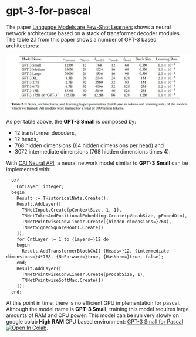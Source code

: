 # gpt-3-for-pascal
The paper [Language Models are Few-Shot Learners](https://arxiv.org/abs/2005.14165) shows a neural network architecture based on a stack of transformer decoder modules. The table 2.1 from this paper shows a number of GPT-3 based architectures:
<p><img src="img/GPT-3.jpg"></img></p>

As per table above, the **GPT-3 Small** is composed by:
- 12 transformer decoders,
- 12 heads, 
- 768 hidden dimensions (64 hidden dimensions per head) and 
- 3072 intermediate dimensions (768 hidden dimensions times 4).

With [CAI Neural API](https://github.com/joaopauloschuler/neural-api), a neural network model similar to **GPT-3 Small** can be implemented with:
```
  var
    CntLayer: integer;
  begin
    Result := THistoricalNets.Create();
    Result.AddLayer([
      TNNetInput.Create(pContextSize, 1, 1),
      TNNetTokenAndPositionalEmbedding.Create(pVocabSize, pEmbedDim),
      TNNetPointwiseConvLinear.Create({hidden dimensions=}768),
      TNNetSignedSquareRoot1.Create()
    ]);
    for CntLayer := 1 to {Layers=}12 do
    begin
      Result.AddTransformerBlockCAI( {Heads=}12, {intermediate dimensions=}4*768, {NoForward=}true, {HasNorm=}true, false);
    end;
    Result.AddLayer([
      TNNetPointwiseConvLinear.Create(pVocabSize, 1),
      TNNetPointwiseSoftMax.Create(1)
    ]);
  end;
```
At this point in time, there is no efficient GPU implementation for pascal. Although the model name is **GPT-3 Small**, training this model requires large amounts of RAM and CPU power. This model can be run very slowly on google colab **High RAM** CPU based environment:  [GPT-3 Small for Pascal](https://colab.research.google.com/github/joaopauloschuler/gpt-3-for-pascal/blob/master/notebooks/gpt-3-for-pascal-v1.ipynb)  [![Open In Colab](https://colab.research.google.com/assets/colab-badge.svg)](https://colab.research.google.com/github/joaopauloschuler/gpt-3-for-pascal/blob/master/notebooks/gpt-3-for-pascal-v1.ipynb).
